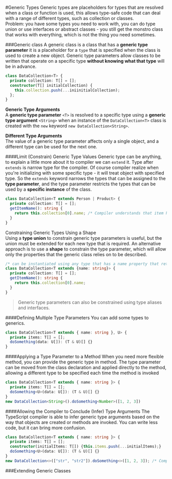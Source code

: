 #Generic Types
Generic types are placeholders for types that are resolved when a class or function is used, this allows type-safe code
that can deal with a range of different types, such as collection or classes. \
Problem: you have some types you need to work with, you can do type union or use interfaces or abstract classes - you 
still get the monstro class that works with everything, which is not the thing you need sometimes.

###Generic class
A generic class is a class that has a **generic type parameter** it is a placeholder for a `type` that is specified when
the class is used to create a new object. Generic type parameters allow classes to be written that operate on a specific
type **without knowing what that type** will be in advance.

```typescript
class DataCollection<T> {
  private collection: T[] = [];
  constructor(T[] initialCollection) {
    this.collection.push(...iniinitialCollection);
  };
}
```

**Generic Type Arguments** \
A **generic type parameter** `<T>` is resolved to a specific type using a **generic type argument** `<String>` when an 
instance of the `DataCollection<T>` class is created with the `new` keyword `new DataCollection<String>`.

**Different Type Arguments** \
The value of a generic type parameter affects only a single object, and a different type can be used for the next one.

####Limit (Constrain) Generic Type Values
Generic type can be anything, to explain a little more about it to compiler we can `extend` it. Type after `extends` is
narrow type for the compiler. Of course compiler realize when you're initializing with some specific type - it will 
treat object with specified type. So the `extends` keyword narrows the types that can be assigned to the **type parameter**,
and the type parameter restricts the types that can be used by a **specific instance** of the class.
```typescript
class DataCollection<T extends Person | Product> {
  private collection: T[] = [];
  getItemName(): string {
    return this.collection[0].name; /* Compiler understands that item has name */
  }
}
```

Constraining Generic Types Using a Shape \
Using a **type union** to constrain generic type parameters is useful, but the union must be extended for each new type 
that is required. An alternative approach is to use a **shape** to constrain the type parameter, which will allow only 
the properties that the generic class relies on to be described.
```typescript
/* can be instantiated using any type that has a name property that returns a string.*/
class DataCollection<T extends {name: string}> { 
  private collection: T[] = [];
  getItemName(): string {
    return this.collection[0].name;
  }
}
```
>Generic type parameters can also be constrained using type aliases and interfaces.

####Defining Multiple Type Parameters
You can add some types to generics.
```typescript
class DataCollection<T extends { name: string }, U> {
  private items: T[] = [];
  doSomething(data: U[]): (T & U)[] {}
}
```

####Applying a Type Parameter to a Method
When you need more flexible method, you can provide the generic type in method. The type parameter can be moved from
the class declaration and applied directly to the method, allowing a different type to be specified each time the method
is invoked
```typescript
class DataCollection<T extends { name: string }> {
  private items: T[] = [];
  doSomething<U>(data: U[]): (T & U)[] {}
}
new DataCollection<String>().doSomething<Number>([1, 2, 3])
```

####Allowing the Compiler to Conclude (Infer) Type Arguments
The TypeScript compiler is able to infer generic type arguments based on the way that objects are created or methods
are invoked. You can write less code, but it can bring more confusion.
```typescript
class DataCollection<T extends { name: string }> {
  private items: T[] = [];
  constructor(initialItems: T[]) {this.items.push(...initialItems);}
  doSomething<U>(data: U[]): (T & U)[] {}
}
new DataCollection<>(["str", "str2"]).doSomething<>([1, 2, 3]); /* Compiler understands that T - string, U - nimber */
```

###Extending Generic Classes